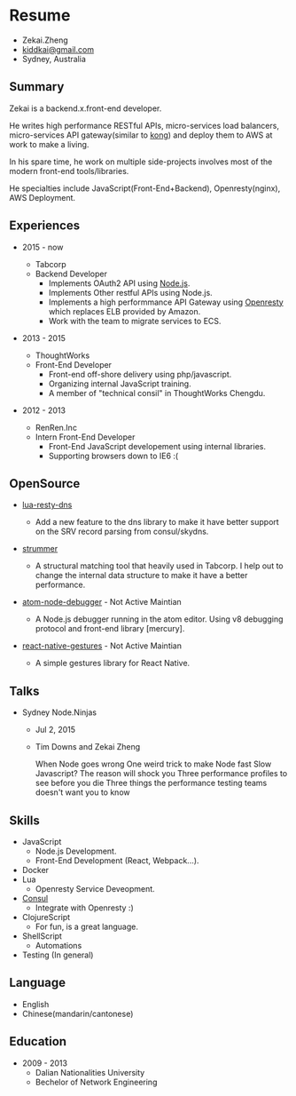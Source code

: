 # Resume

- Zekai.Zheng
- kiddkai@gmail.com
- Sydney, Australia

## Summary

Zekai is a backend.x.front-end developer.

He writes high performance RESTful APIs, micro-services load balancers, micro-services API
gateway(similar to [kong]) and deploy them to AWS at work
to make a living.

In his spare time, he work on multiple side-projects involves most of the modern front-end
tools/libraries.

He specialties include JavaScript(Front-End+Backend), Openresty(nginx), AWS Deployment.

## Experiences

- 2015 - now
    + Tabcorp
    + Backend Developer
        * Implements OAuth2 API using [Node.js].
        * Implements Other restful APIs using Node.js.
        * Implements a high performmance API Gateway using [Openresty] which replaces ELB provided by Amazon.
        * Work with the team to migrate services to ECS. 

- 2013 - 2015
    + ThoughtWorks
    + Front-End Developer
        * Front-end off-shore delivery using php/javascript.
        * Organizing internal JavaScript training.
        * A member of "technical consil" in ThoughtWorks Chengdu. 

- 2012 - 2013
    + RenRen.Inc
    + Intern Front-End Developer
        * Front-End JavaScript developement using internal libraries.
        * Supporting browsers down to IE6 :(

## OpenSource

- [lua-resty-dns]
    * Add a new feature to the dns library to make it have better support
      on the SRV record parsing from consul/skydns.

- [strummer]
    * A structural matching tool that heavily used in Tabcorp. I help out
      to change the internal data structure to make it have a better performance.

- [atom-node-debugger] - Not Active Maintian
    * A Node.js debugger running in the atom editor. Using v8 debugging protocol
      and front-end library [mercury].

- [react-native-gestures] - Not Active Maintian
    * A simple gestures library for React Native.

## Talks

- Sydney Node.Ninjas
    * Jul 2, 2015
    * Tim Downs and Zekai Zheng

        When Node goes wrong 
        One weird trick to make Node fast 
        Slow Javascript? The reason will shock you 
        Three performance profiles to see before you die 
        Three things the performance testing teams doesn't want you to know 

## Skills

- JavaScript
    + Node.js Development.
    + Front-End Development (React, Webpack...).
- Docker
- Lua
    + Openresty Service Deveopment.
- [Consul]
    + Integrate with Openresty :)
- ClojureScript
    + For fun, is a great language.
- ShellScript
    + Automations
- Testing (In general)

## Language

- English
- Chinese(mandarin/cantonese)

## Education

- 2009 - 2013 
    - Dalian Nationalities University
    - Bechelor of Network Engineering

[Node.js]: https://nodejs.org
[Consul]: https://www.consul.io
[Openresty]: https://openresty.org
[lua-resty-dns]: https://github.com/openresty/lua-resty-dns
[strummer]: https://github.com/TabDigital/strummer
[atom-node-debugger]: https://atom.io/packages/node-debugger
[react-native-gestures]: https://github.com/kiddkai/react-native-gestures
[kong]: https://github.com/Mashape/kong

